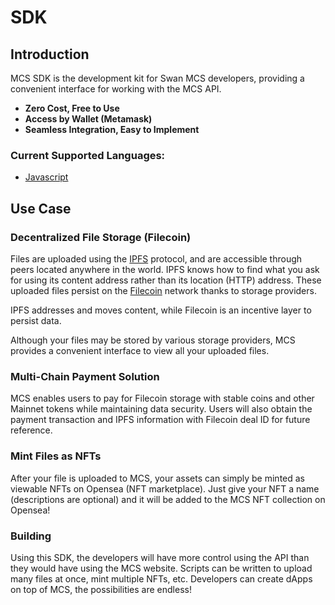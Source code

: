 # SDK

## Introduction

MCS SDK is the development kit for Swan MCS developers, providing a convenient interface for working with the MCS API.

* **Zero Cost, Free to Use**
* **Access by Wallet (Metamask)**
* **Seamless Integration, Easy to Implement**

### Current Supported Languages:

* [Javascript](js-mcs-sdk/)

## Use Case

### Decentralized File Storage (Filecoin)

Files are uploaded using the [IPFS](https://docs.ipfs.io/concepts/what-is-ipfs/) protocol, and are accessible through peers located anywhere in the world. IPFS knows how to find what you ask for using its content address rather than its location (HTTP) address. These uploaded files persist on the [Filecoin](https://filecoin.io/) network thanks to storage providers.

IPFS addresses and moves content, while Filecoin is an incentive layer to persist data.

Although your files may be stored by various storage providers, MCS provides a convenient interface to view all your uploaded files.&#x20;

### Multi-Chain Payment Solution

MCS enables users to pay for Filecoin storage with stable coins and other Mainnet tokens while maintaining data security. Users will also obtain the payment transaction and IPFS information with Filecoin deal ID for future reference.

### Mint Files as NFTs

After your file is uploaded to MCS, your assets can simply be minted as viewable NFTs on Opensea (NFT marketplace). Just give your NFT a name (descriptions are optional) and it will be added to the MCS NFT collection on Opensea!

### Building

Using this SDK, the developers will have more control using the API than they would have using the MCS website. Scripts can be written to upload many files at once, mint multiple NFTs, etc. Developers can create dApps on top of MCS, the possibilities are endless!&#x20;
